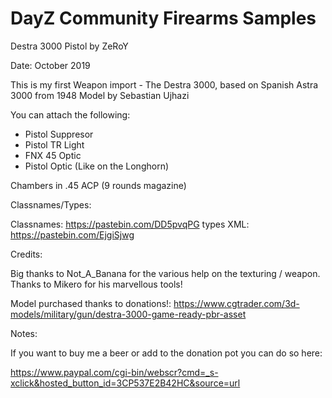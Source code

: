 # DayZ Community Firearms Samples

Destra 3000 Pistol by ZeRoY

Date: October 2019

This is my first Weapon import - The Destra 3000, based on Spanish Astra 3000 from 1948
Model by Sebastian Ujhazi

You can attach the following:

- Pistol Suppresor
- Pistol TR Light
- FNX 45 Optic
- Pistol Optic (Like on the Longhorn)

Chambers in .45 ACP (9 rounds magazine)

Classnames/Types:

Classnames: https://pastebin.com/DD5pvqPG
types XML: https://pastebin.com/EjgiSjwg

Credits:

Big thanks to Not_A_Banana for the various help on the texturing / weapon.  Thanks to Mikero for his marvellous tools!

Model purchased thanks to donations!:
https://www.cgtrader.com/3d-models/military/gun/destra-3000-game-ready-pbr-asset


Notes:

If you want to buy me a beer or add to the donation pot you can do so here:

https://www.paypal.com/cgi-bin/webscr?cmd=_s-xclick&hosted_button_id=3CP537E2B42HC&source=url